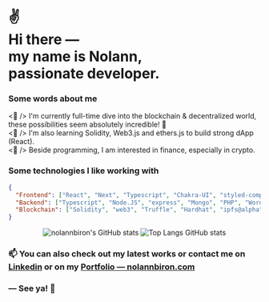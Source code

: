<h1>
 ✌<br>
  Hi there ― <br> 
  my name is Nolann, <br> 
  passionate developer.
</h1>

### Some words about me

<p>
    <🎯 />  I'm currently full-time dive into the blockchain & decentralized world, these possibilities seem absolutely incredible! 🤩
    <br>
    <🌱 /> I'm also learning Solidity, Web3.js and ethers.js to build strong dApp (React).
    <br>
    <🍺 /> Beside programming, I am interested in finance, especially in crypto.
</p>


### Some technologies I like working with

```json
{
  "Frontend": ["React", "Next", "Typescript", "Chakra-UI", "styled-components", "React-native"],
  "Backend": ["Typescript", "Node.JS", "express", "Mongo", "PHP", "Wordpress"],
  "Blockchain": ["Solidity", "web3", "Truffle", "Hardhat", "ipfs@alpha"]
}
```

<div align="center">

![nolannbiron's GitHub stats](https://github-readme-stats.vercel.app/api?username=nolannbiron&show_icons=true&count_private=true&line_height=29&hide=contribs,prs)
![Top Langs GitHub stats](https://github-readme-stats.vercel.app/api/top-langs/?username=nolannbiron&hide=C,asl,rich%20text%20format,makefile,shell,css&langs_count=8&layout=compact)

</div>

<!-- #### Contact me on [Telegram](https://t.me/mo), we can chat in 🇫🇷  🇬🇧  🇪🇸 . -->

<h3>
  📫  You can also check out my <b>latest works</b> or <b>contact me</b> on
  <br>
  <a href="https://www.linkedin.com/in/nolann-biron/">Linkedin</a> or on my <a href="https://nolannbiron.com">Portfolio ― nolannbiron.com</a> 
</h3>

### ― See ya! 👋
